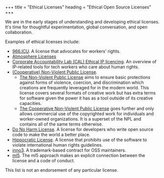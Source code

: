 +++
title = "Ethical Licenses"
heading = "Ethical Open Source Licenses"
+++

We are in the early stages of understanding and developing ethical licenses. It's time for thoughtful experimentation, global conversation, and open collaboration.

Examples of ethical licenses include:

* [966.ICU](https://github.com/996icu/996.ICU). A license that advocates for workers' rights.
* [Atmosphere Licenses](https://www.open-austin.org/atmosphere-license/about/index.html)
* [Corporate Accountability Lab (CAL) Ethical IP licencing](https://legaldesign.org/ethical-ip). An overview of IP-related tools for tech workers who care about human rights.
* [(Cooperative) Non-Violent Public License](https://thufie.lain.haus/NPL.html).
  -  [The Non-Violent Public License](https://git.pixie.town/thufie/NPL) aims to ensure basic protections against forms of violence, coercion, and discrimination which creations are frequently leveraged for in the modern world. This license covers several formats of creative work but has extra terms for software given the power it has as a tool outside of its creative capacities.
  - [The Cooperative Non-Violent Public License](https://git.pixie.town/thufie/CNPL) goes further and only allows commercial use of the copyrighted work for individuals and worker-owned organizations. It is a superset of the NPL and contains all of the same terms otherwise.
* [Do No Harm License](https://github.com/raisely/NoHarm). A license for developers who write open source code to make the world a better place.
* [Hippocratic License](https://firstdonoharm.dev). A license that prohibits use of the software to violate international human rights guidelines.
* [inno3](https://framagit.org/inno3/tm-contract-for-oss-maintainers). A trademark-based contract for OSS maintainers.
* [ml5](https://michaelweinberg.org/blog/2021/01/12/ml5-call-for-comment/). The ml5 approach makes an explicit connection between the license and a code of conduct.


This list is not an endorsement of any particular license.